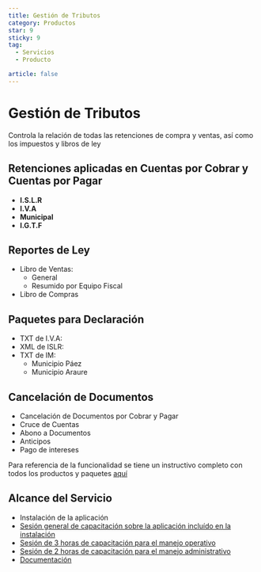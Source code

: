 ```yaml
---
title: Gestión de Tributos
category: Productos
star: 9
sticky: 9
tag:
  - Servicios
  - Producto

article: false
---
```

# Gestión de Tributos

Controla la relación de todas las retenciones de compra y ventas, así como los impuestos y libros de ley

## Retenciones aplicadas en Cuentas por Cobrar y Cuentas por Pagar

- **I.S.L.R**
- **I.V.A**
- **Municipal**
- **I.G.T.F**

## Reportes de Ley

- Libro de Ventas:
  - General
  - Resumido por Equipo Fiscal
- Libro de Compras

## Paquetes para Declaración

- TXT de I.V.A:
- XML de ISLR:
- TXT de IM:
  - Municipio Páez
  - Municipio Araure

## Cancelación de Documentos

- Cancelación de Documentos por Cobrar y Pagar
- Cruce de Cuentas
- Abono a Documentos
- Anticipos
- Pago de intereses

Para referencia de la funcionalidad se tiene un instructivo completo con todos los productos y paquetes [aquí](https://docs.erpya.com/docs/lve/procedures/withholding-management/)

## Alcance del Servicio

- Instalación de la aplicación
- [Sesión general de capacitación sobre la aplicación incluído en la instalación](../learning/training-session.md)
- [Sesión de 3 horas de capacitación para el manejo operativo](../learning/training-session.md)
- [Sesión de 2 horas de capacitación para el manejo administrativo](../learning/training-session.md)
- [Documentación](https://docs.erpya.com/docs/lve/procedures/withholding-management/)
